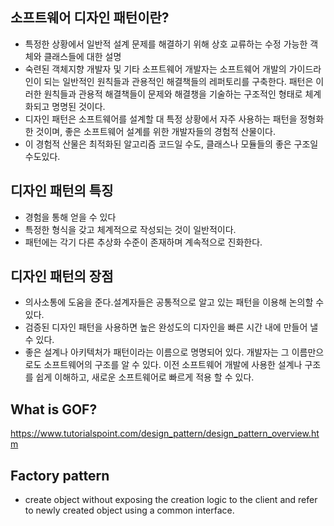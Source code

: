 ## 소프트웨어 디자인 패턴이란?
- 특정한 상황에서 일반적 설계 문제를 해결하기 위해 상호 교류하는 수정 가능한 객체와 클래스들에 대한 설명
- 숙련된 객체지향 개발자 및 기타 소프트웨어 개발자는 소프트웨어 개발의 가이드라인이 되는 일반적인 원칙들과 관용적인 해결책들의 레퍼토리를 구축한다. 패턴은 이러한 원칙들과 관용적 해결책들이 문제와 해결챙을 기술하는 구조적인 형태로 체계화되고 명명된 것이다.
- 디자인 패턴은 소프트웨어를 설계할 대 특정 상황에서 자주 사용하는 패턴을 정형화한 것이며, 좋은 소프트웨어 설계를 위한 개발자들의 경험적 산물이다.
- 이 경험적 산물은 최적화된 알고리즘 코드일 수도, 클래스나 모듈들의 좋은 구조일 수도있다. 
## 디자인 패턴의 특징
- 경험을 통해 얻을 수 있다
- 특정한 형식을 갖고 체계적으로 작성되는 것이 일반적이다.
- 패턴에는 각기 다른 추상화 수준이 존재하며 계속적으로 진화한다.
## 디자인 패턴의 장점
- 의사소통에 도움을 준다.설계자들은 공통적으로 알고 있는 패턴을 이용해 논의할 수 있다.
- 검증된 디자인 패턴을 사용하면 높은 완성도의 디자인을 빠른 시간 내에 만들어 낼 수 있다.
- 좋은 설계나 아키텍처가 패턴이라는 이름으로 명명되어 있다. 개발자는 그 이름만으로도 소프트웨어의 구조를 알 수 있다. 이전 소프트웨어 개발에 사용한 설계나 구조를 쉽게 이해하고, 새로운 소프트웨어로 빠르게 적용 할 수 있다. 

## What is GOF?
https://www.tutorialspoint.com/design_pattern/design_pattern_overview.htm

## Factory pattern
- create object without exposing the creation logic to the client and refer to newly created object using a common interface.
